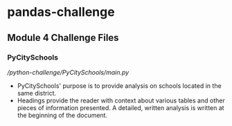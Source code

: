 # **pandas-challenge** 
## **Module 4 Challenge Files**
### PyCitySchools
_/python-challenge/PyCitySchools/main.py_
+ PyCitySchools' purpose is to provide analysis on schools located in the same district.
+ Headings provide the reader with context about various tables and other pieces of information presented. A detailed, written analysis is written at the beginning of the document.
